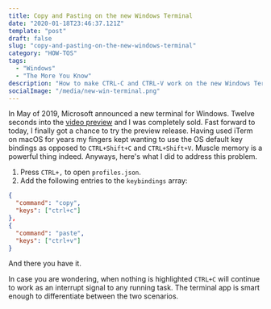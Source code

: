```yaml
---
title: Copy and Pasting on the new Windows Terminal
date: "2020-01-18T23:46:37.121Z"
template: "post"
draft: false
slug: "copy-and-pasting-on-the-new-windows-terminal"
category: "HOW-TOS"
tags:
  - "Windows"
  - "The More You Know"
description: "How to make CTRL-C and CTRL-V work on the new Windows Terminal."
socialImage: "/media/new-win-terminal.png"
---
```


In May of 2019, Microsoft announced a new terminal for Windows.  Twelve seconds into the [video preview](https://www.youtube.com/watch?v=8gw0rXPMMPE) and I was completely sold.  Fast forward to today, I finally got a chance to try the preview release.  Having used iTerm on macOS for years my fingers kept wanting to use the OS default key bindings as opposed to `CTRL+Shift+C` and `CTRL+Shift+V`.  Muscle memory is a powerful thing indeed. Anyways, here's what I did to address this problem.

1. Press `CTRL+,` to open `profiles.json`. 
2. Add the following entries to the `keybindings` array:
  ```json
  {
  	"command": "copy",
  	"keys": ["ctrl+c"]
  },
  {
  	"command": "paste",
  	"keys": ["ctrl+v"]
  }
  ```

And there you have it. 

In case you are wondering, when nothing is highlighted `CTRL+C` will continue to work as an interrupt signal to any running task. The terminal app is smart enough to differentiate between the two scenarios. 



